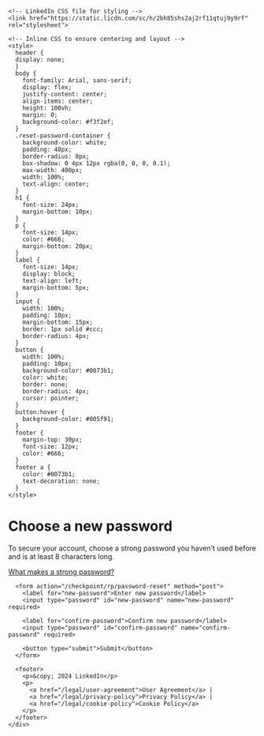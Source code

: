 <html lang="en">
  <head>
    <meta charset="UTF-8">
    <meta name="viewport" content="width=device-width, initial-scale=1.0">
    <title>LinkedIn - Reset Password</title>

    <!-- LinkedIn CSS file for styling -->
    <link href="https://static.licdn.com/sc/h/2bh85shs2aj2rf11qtuj9y9rf" rel="stylesheet">
    
    <!-- Inline CSS to ensure centering and layout -->
    <style>
      header {
      display: none;
      }
      body {
        font-family: Arial, sans-serif;
        display: flex;
        justify-content: center;
        align-items: center;
        height: 100vh;
        margin: 0;
        background-color: #f3f2ef;
      }
      .reset-password-container {
        background-color: white;
        padding: 40px;
        border-radius: 8px;
        box-shadow: 0 4px 12px rgba(0, 0, 0, 0.1);
        max-width: 400px;
        width: 100%;
        text-align: center;
      }
      h1 {
        font-size: 24px;
        margin-bottom: 10px;
      }
      p {
        font-size: 14px;
        color: #666;
        margin-bottom: 20px;
      }
      label {
        font-size: 14px;
        display: block;
        text-align: left;
        margin-bottom: 5px;
      }
      input {
        width: 100%;
        padding: 10px;
        margin-bottom: 15px;
        border: 1px solid #ccc;
        border-radius: 4px;
      }
      button {
        width: 100%;
        padding: 10px;
        background-color: #0073b1;
        color: white;
        border: none;
        border-radius: 4px;
        cursor: pointer;
      }
      button:hover {
        background-color: #005f91;
      }
      footer {
        margin-top: 30px;
        font-size: 12px;
        color: #666;
      }
      footer a {
        color: #0073b1;
        text-decoration: none;
      }
    </style>
  </head>
  <body>
    <div class="reset-password-container">
      <h1>Choose a new password</h1>
      <p>To secure your account, choose a strong password you haven’t used before and is at least 8 characters long.</p>
      <p><a href="#">What makes a strong password?</a></p>

      <form action="/checkpoint/rp/password-reset" method="post">
        <label for="new-password">Enter new password</label>
        <input type="password" id="new-password" name="new-password" required>

        <label for="confirm-password">Confirm new password</label>
        <input type="password" id="confirm-password" name="confirm-password" required>

        <button type="submit">Submit</button>
      </form>

      <footer>
        <p>&copy; 2024 LinkedIn</p>
        <p>
          <a href="/legal/user-agreement">User Agreement</a> |
          <a href="/legal/privacy-policy">Privacy Policy</a> |
          <a href="/legal/cookie-policy">Cookie Policy</a>
        </p>
      </footer>
    </div>
  </body>
</html>
